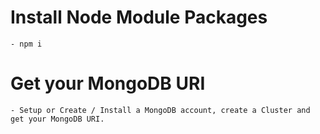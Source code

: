 # Install Node Module Packages
    - npm i 

# Get your MongoDB URI
    - Setup or Create / Install a MongoDB account, create a Cluster and get your MongoDB URI.
